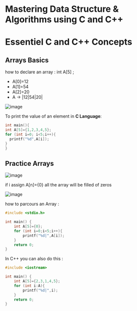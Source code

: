 # Mastering Data Structure & Algorithms using C and C++

# Essentiel C and C++ Concepts 

## Arrays Basics 

how to declare an array : int A[5] ;
- A[0]=12
- A[1]=54
- A[2]=20
-  A -> |12|54|20| 

![image](https://github.com/user-attachments/assets/d9a673d2-97fd-4ca1-9113-f860ad44e851)

To print the value of an element in **C Language**: 

```C
int main(){
int A[5]={1,2,3,4,5};
for (int i=0; i<5;i++){
  printf("%d",A[i]);
}
}
```

## Practice Arrays 

![image](https://github.com/user-attachments/assets/0c906dc4-dbc6-420e-8747-2b722ae16c65)

if i assign A[n]={0} all the array will be filled of zeros 

![image](https://github.com/user-attachments/assets/5d4305d1-a058-48eb-b281-10df5d298ae3)

how to parcours an Array : 

```C
#include <stdio.h>

int main() {
    int A[5]={0};
    for (int i=0;i<5;i++){
        printf("%d|",A[i]);
    }
    return 0;
}
```

In C++ you can also do this : 

```C
#include <iostream>

int main() {
    int A[5]={2,3,1,4,5};
    for (int i:A){
        printf("%d|",i);
    }
    return 0;
}
```
